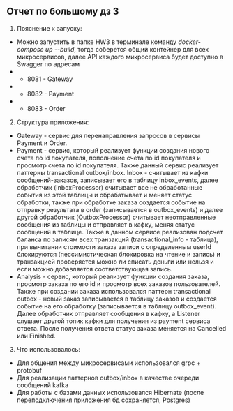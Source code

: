 ## Отчет по большому дз 3

1. Пояснение к запуску:
- Можно запустить в папке HW3 в терминале команду *docker-compose up --build*, тогда соберется общий контейнер для всех 
микросервисов, далее API каждого микросервиса будет доступно в Swagger по адресам
- - 8081 - Gateway
- - 8082 - Payment
- - 8083 - Order
2. Структура приложения:
- Gateway - сервис для перенаправления запросов в сервисы Payment и Order.
- Payment - сервис, который реализует функции создания нового счета по id покупателя, пополнение счета по id покупателя и просмотр счета по id покупателя. 
Также данный сервис реализует паттерны transactional outbox/inbox. Inbox - считывает из кафки сообщений-заказов, записывает его в таблицу inbox_events, далее обработчик (InboxProcessor) считывает все не обработанные события из этой таблицы
и обрабатывает и меняет статус обработки, также при обработке заказа создается событие на отправку результата в order (записывается в outbox_events) и далее другой обработчик (OutboxProcessor) считывает неотправленные сообщения из таблицы и отправляет в кафку, меняя статус сообщений в таблице.
Также в данном сервисе реализован подсчет баланса по записям всех транзакций (transactional_info - таблица), при вычитании стоимости заказа записи с определенным userId блокируются (пессимистическая блокировка на чтение и запись) и транзакцией проверяется можно ли списать деньги или нельзя и если можно добавляется соответствующая запись.
- Analysis - сервис, который реализует функции создания заказа, просмотр заказа по его id и просмотр всех заказов пользователей. Также при создании заказа использовался паттерн transactional outbox - новый заказ записывается
в таблицу заказов и создается событие на его обработку (записывается в таблицу outbox_event). Далее обработчик отправляет сообщения в кафку, а Listener слушает другой топик кафки для получения из payment сервиса ответа. После получения ответа статус заказа меняется на Cancelled или Finished.
3. Что использовалось:
- Для общения между микросервисами использовался grpc + protobuf
- Для реализации паттернов outbox/inbox в качестве очереди сообщений kafka
- Для работы с базами данных использовался Hibernate (после переподключения приложения бд сохраняется, Postgres)
